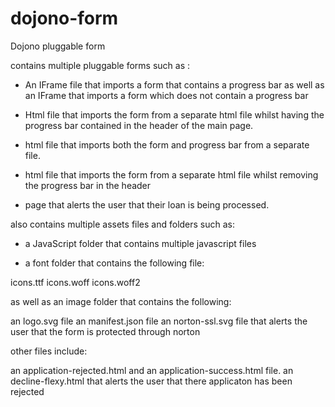 # dojono-form
Dojono pluggable form

contains multiple pluggable forms such as : 

- An IFrame file that imports a form that contains a progress bar as well as an IFrame that imports a form which does not contain a progress bar    

- Html file that imports the form from a separate html file whilst having the progress bar contained in the header of the main page. 
 
- html file that imports both the form and progress bar from a separate file.

- html file that imports the form from a separate html file whilst removing the progress bar in the header

- page that alerts the user that their loan is being processed.

also contains multiple assets files and folders such as:

- a JavaScript folder that contains multiple javascript files

- a font folder that contains the following file:

icons.ttf
icons.woff
icons.woff2

as well as an image folder that contains the following:

an logo.svg file
an manifest.json file
an norton-ssl.svg file that alerts the user that the form is protected through norton

other files include:

an application-rejected.html and an application-success.html file.
an decline-flexy.html that alerts the user that there applicaton has been rejected


